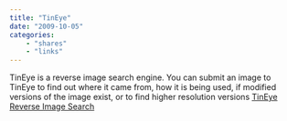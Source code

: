 ```yaml
---
title: "TinEye"
date: "2009-10-05"
categories:
    - "shares"
    - "links"
---
```


TinEye is a reverse image search engine. You can submit an image to TinEye to find out where it came from, how it is being used, if modified versions of the image exist, or to find higher resolution versions [TinEye Reverse Image Search](http://tineye.com/)
